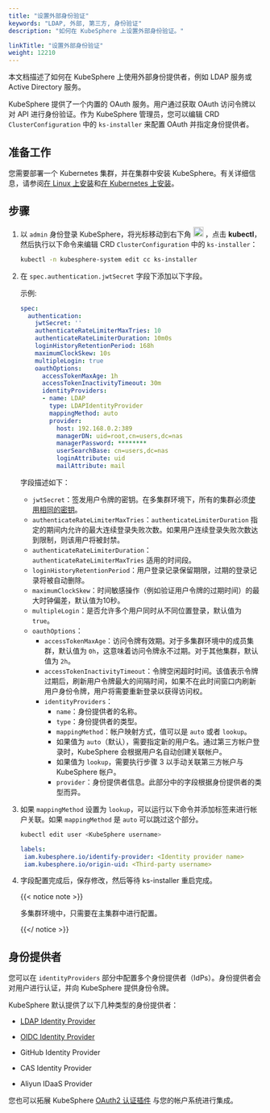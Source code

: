 ```yaml
---
title: "设置外部身份验证"
keywords: "LDAP, 外部, 第三方, 身份验证"
description: "如何在 KubeSphere 上设置外部身份验证。"

linkTitle: "设置外部身份验证"
weight: 12210
---
```


本文档描述了如何在 KubeSphere 上使用外部身份提供者，例如 LDAP 服务或 Active Directory 服务。

KubeSphere 提供了一个内置的 OAuth 服务。用户通过获取 OAuth 访问令牌以对 API 进行身份验证。作为 KubeSphere 管理员，您可以编辑 CRD `ClusterConfiguration` 中的 `ks-installer` 来配置 OAuth 并指定身份提供者。

## 准备工作

您需要部署一个 Kubernetes 集群，并在集群中安装 KubeSphere。有关详细信息，请参阅[在 Linux 上安装](../../../installing-on-linux/)和[在 Kubernetes 上安装](../../../installing-on-kubernetes/)。


## 步骤

1. 以 `admin` 身份登录 KubeSphere，将光标移动到右下角 <img src="/images/docs/v3.3/access-control-and-account-management/external-authentication/set-up-external-authentication/toolbox.png" width="20px" height="20px" alt="icon"> ，点击 **kubectl**，然后执行以下命令来编辑 CRD `ClusterConfiguration` 中的 `ks-installer`：

   ```bash
   kubectl -n kubesphere-system edit cc ks-installer
   ```

2. 在 `spec.authentication.jwtSecret` 字段下添加以下字段。

   示例:

   ```yaml
   spec:
     authentication:
       jwtSecret: ''
       authenticateRateLimiterMaxTries: 10
       authenticateRateLimiterDuration: 10m0s
       loginHistoryRetentionPeriod: 168h
       maximumClockSkew: 10s
       multipleLogin: true
       oauthOptions:
         accessTokenMaxAge: 1h
         accessTokenInactivityTimeout: 30m
         identityProviders:
         - name: LDAP
           type: LDAPIdentityProvider
           mappingMethod: auto
           provider:
             host: 192.168.0.2:389
             managerDN: uid=root,cn=users,dc=nas
             managerPassword: ********
             userSearchBase: cn=users,dc=nas
             loginAttribute: uid
             mailAttribute: mail
   ```
   
    字段描述如下：

    * `jwtSecret`：签发用户令牌的密钥。在多集群环境下，所有的集群必须[使用相同的密钥](../../../multicluster-management/enable-multicluster/direct-connection/#prepare-a-member-cluster)。
    * `authenticateRateLimiterMaxTries`：`authenticateLimiterDuration` 指定的期间内允许的最大连续登录失败次数。如果用户连续登录失败次数达到限制，则该用户将被封禁。 
    * `authenticateRateLimiterDuration`：`authenticateRateLimiterMaxTries` 适用的时间段。
    * `loginHistoryRetentionPeriod`：用户登录记录保留期限，过期的登录记录将被自动删除。 
    * `maximumClockSkew`：时间敏感操作（例如验证用户令牌的过期时间）的最大时钟偏差，默认值为10秒。
    * `multipleLogin`：是否允许多个用户同时从不同位置登录，默认值为 `true`。
    * `oauthOptions`：
      * `accessTokenMaxAge`：访问令牌有效期。对于多集群环境中的成员集群，默认值为 `0h`，这意味着访问令牌永不过期。对于其他集群，默认值为 `2h`。
      * `accessTokenInactivityTimeout`：令牌空闲超时时间。该值表示令牌过期后，刷新用户令牌最大的间隔时间，如果不在此时间窗口内刷新用户身份令牌，用户将需要重新登录以获得访问权。
      * `identityProviders`：
        * `name`：身份提供者的名称。
        * `type`：身份提供者的类型。
        * `mappingMethod`：帐户映射方式，值可以是 `auto` 或者 `lookup`。
         * 如果值为 `auto`（默认），需要指定新的用户名。通过第三方帐户登录时，KubeSphere 会根据用户名自动创建关联帐户。
         * 如果值为 `lookup`，需要执行步骤 3 以手动关联第三方帐户与 KubeSphere 帐户。
        * `provider`：身份提供者信息。此部分中的字段根据身份提供者的类型而异。
   
3. 如果 `mappingMethod` 设置为 `lookup`，可以运行以下命令并添加标签来进行帐户关联。如果 `mappingMethod` 是 `auto` 可以跳过这个部分。

   ```bash
   kubectl edit user <KubeSphere username>
   ```

    ```yaml
   labels:
     iam.kubesphere.io/identify-provider: <Identity provider name>
     iam.kubesphere.io/origin-uid: <Third-party username>
    ```

4. 字段配置完成后，保存修改，然后等待 ks-installer 重启完成。

   {{< notice note >}}
   
   多集群环境中，只需要在主集群中进行配置。
   
   {{</ notice >}}


## 身份提供者

您可以在 `identityProviders` 部分中配置多个身份提供者（IdPs）。身份提供者会对用户进行认证，并向 KubeSphere 提供身份令牌。

KubeSphere 默认提供了以下几种类型的身份提供者：

* [LDAP Identity Provider](../use-an-ldap-service)

* [OIDC Identity Provider](../oidc-identity-provider)

* GitHub Identity Provider

* CAS Identity Provider

* Aliyun IDaaS Provider

您也可以拓展 KubeSphere [OAuth2 认证插件](../use-an-oauth2-identity-provider) 与您的帐户系统进行集成。
